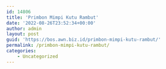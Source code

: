 ```yaml
---
id: 14806
title: 'Primbon Mimpi Kutu Rambut'
date: '2022-08-26T23:52:34+00:00'
author: admin
layout: post
guid: 'https://bos.awn.biz.id/primbon-mimpi-kutu-rambut/'
permalink: /primbon-mimpi-kutu-rambut/
categories:
    - Uncategorized
---
```


